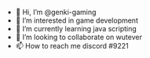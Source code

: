 - 👋 Hi, I’m @genki-gaming
- 👀 I’m interested in game development
- 🌱 I’m currently learning java scripting
- 💞️ I’m looking to collaborate on wutever
- 📫 How to reach me discord #9221

<!---
genki-gaming/genki-gaming is a ✨ special ✨ repository because its `README.md` (this file) appears on your GitHub profile.
You can click the Preview link to take a look at your changes.
--->
